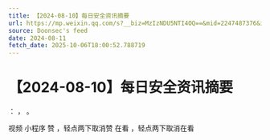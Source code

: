 ```yaml
---
title: 【2024-08-10】每日安全资讯摘要
url: https://mp.weixin.qq.com/s?__biz=MzIzNDU5NTI4OQ==&mid=2247487376&idx=1&sn=8b11a671571ad549abc129d2456f40e8
source: Doonsec's feed
date: 2024-08-11
fetch_date: 2025-10-06T18:00:52.788719
---
```


# 【2024-08-10】每日安全资讯摘要

：
，
。

视频
小程序
赞
，轻点两下取消赞
在看
，轻点两下取消在看